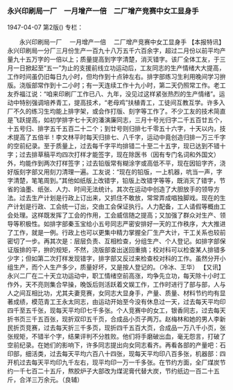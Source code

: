 ### 永兴印刷局一厂　一月增产一倍　二厂增产竞赛中女工显身手

1947-04-07
第2版()
专栏：

　　永兴印刷局一厂
  　一月增产一倍
  　二厂增产竞赛中女工显身手
    【本报特讯】永兴印刷局一分厂三月份生产一百九十八万五千六百余字，超过二月份以前平均产量九十五万字的一倍以上；质量提高到字字清楚，消灭错字。该厂全体工友，于三月一日掀起至“五一”为止的支援前线立功运动后，工友同志的生产情绪大大提高，工作时间虽仍旧每日九小时，但均作到十点钟左右。排字部练习生利用晚间学习拚版。浇版部常作到十二小时；有一天连续工作十九小时，第二天仍照常工作。老工友乔福江说：“咱来印刷厂工作已八、九年，没见过这样紧张热烈的生产情绪”。运动中特别强调培养青工，提高技术，“老母鸡”扶植青工，工徒间互教互学。许多入厂不久的练习生均能上排字架，或会作打版、刻字等工作了。不少工友的技术简直是飞跃提高，如初学排字七十天的潘演廉同志，三月十号光归字二千五百廿五个，十五号归、排字五千五百二十二个；到廿号则归排七千零五十六字，十天以内，技术提高了五倍半！李文林平时每天归排七、八千字，运动中竟创造归排一万三千字的空前纪录。至于质量上，过去每千字平均排错二十至二十五字，现已达到不错十字；过去排草稿平均四次打样才能签字，现在除医书（因有专门名词和外国文）外，均能作到两次打样签字；过去铅版常有糊涂字或高低不平，现在因铅字齐，浇好版刻字部又用刻刀清理一遍。工友说：“现在的铅版，一上机器，吭当一声，字字清楚，笔笔周到。”其他如纸版上改错字，铅版上改错字等等，既消灭了错字，节省的油墨、纸张、人力、时间无法统计。其次在运动中创造了大胆放手的领导方法。过去生产计划是行政上订出来，又抓住不敢放，常常弄成唱独脚戏。现在的生产计划是行政、工会统一订出，交由工会保证执行。人力配备，工人请假等概由工会处理。这样既发挥了工会的作用，工会威信随之提高；又加强了群众对生产、领导等积极性。如排字部秦玉宝给小五号同志严密安排好一天的工作秩序，大大推进了工作，就是一例。行政上也可以更集中精力掌握全厂生产大计，干工关系也较前密切了一步。再其次是：层层负责、互相检查，分组生产、个人登记。如排字部保证版排的平，拚的规矩，不然，浇版部查出送回重搞；校对科可以检查某人排错多少字；但如第二次打样发现错字，排字部又反过来检查校对科的工作。虽然分开小组生产，而个人生产多少，质量好坏，又是按人登记的。（冷冰、王华）
    【又讯】永兴二厂在二十天立功运动中，职工情绪空前高涨，均争先立功，每天除十小时工作外，天不亮则集合早操，晚饭后则活跃着文娱工作，工作时进行了部与部，人与人之间互相比功，尤其夫妻竞赛，女同志大显身手，产量、质量、材料节约均有显著成绩，模范青工王永太同志，由运动开始至今没有休息过一天，过去每天平均印四千至五千张，现每天平均印七千多张。个人竞赛中的女工，银香同志，过去每天折书页三千五百张，现折双印五千页，合成品小页子两万。赵梅林和她的男人李新民折页竞赛，过去每天折三千多页，现折四千五百大页，合成品一万八千小页，张张规矩，不错半个字，结果评判不分胜败。他们将手磨破出血，毫无怨言，打破了空前纪录。在她们的影响下，许多同志提出向女同志看齐。再看各部的产量吧：石印部，细活类，过去每天平均六百八十四张，现每天平均印八百多张，机器部：四开机过去每天平均印九千左右，现平均印一万一千多张。在节约方面，全厂煤炭节约一千七百二十五斤，熬胶炉子大部改为煤泥膏代替大炭，节约纸边一百二十五斤，合洋三万余元。（良辅）
